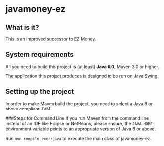 javamoney-ez
========================

What is it?
-----------

This is an improved successor to [EZ Money](http://macdownload.informer.com/ez-money/ "EZ Money"). 

System requirements
-------------------

All you need to build this project is (at least) **Java 6.0**, Maven 3.0 or higher.

The application this project produces is designed to be run on Java Swing.

Setting up the project
-------------------

In order to make Maven build the project, you need to select a Java 6 or above compliant JVM.

###Steps for Command Line
If you run Maven from the command line instead of an IDE like Eclipse or NetBeans, please ensure, the `JAVA_HOME` environment variable points to an appropriate version of Java 6 or above.

Run `mvn compile exec:java` to execute the main class of javamoney-ez.

